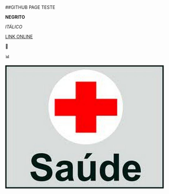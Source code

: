 ##GITHUB PAGE TESTE    

**NEGRITO**  

*ITÁLICO*  

[LINK ONLINE](https://github.com/luong-komorebi/Markdown-Tutorial/blob/master/README_pt-BR.md)  

🎵 

📊

![imagem](https://github.com/BiancaCracco/bianca/blob/main/mais-saude.jpg)


